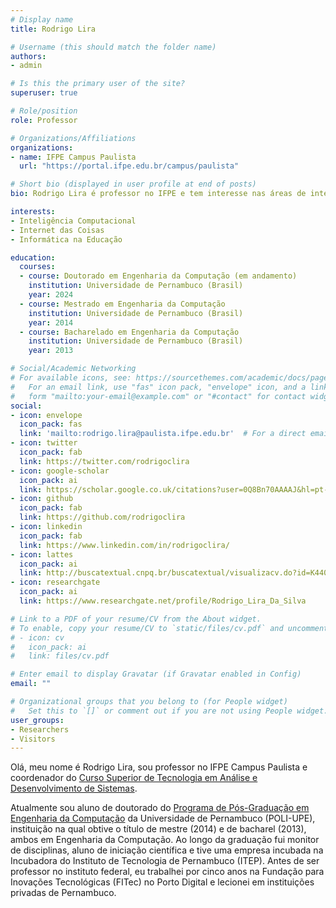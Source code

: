 ```yaml
---
# Display name
title: Rodrigo Lira

# Username (this should match the folder name)
authors:
- admin

# Is this the primary user of the site?
superuser: true

# Role/position
role: Professor

# Organizations/Affiliations
organizations:
- name: IFPE Campus Paulista
  url: "https://portal.ifpe.edu.br/campus/paulista"

# Short bio (displayed in user profile at end of posts)
bio: Rodrigo Lira é professor no IFPE e tem interesse nas áreas de inteligência computacional, IoT e Informática na Educação.

interests:
- Inteligência Computacional
- Internet das Coisas
- Informática na Educação

education:
  courses:
  - course: Doutorado em Engenharia da Computação (em andamento) 
    institution: Universidade de Pernambuco (Brasil)
    year: 2024
  - course: Mestrado em Engenharia da Computação 
    institution: Universidade de Pernambuco (Brasil)
    year: 2014
  - course: Bacharelado em Engenharia da Computação
    institution: Universidade de Pernambuco (Brasil)
    year: 2013

# Social/Academic Networking
# For available icons, see: https://sourcethemes.com/academic/docs/page-builder/#icons
#   For an email link, use "fas" icon pack, "envelope" icon, and a link in the
#   form "mailto:your-email@example.com" or "#contact" for contact widget.
social:
- icon: envelope
  icon_pack: fas
  link: 'mailto:rodrigo.lira@paulista.ifpe.edu.br'  # For a direct email link, use "mailto:test@example.org".
- icon: twitter
  icon_pack: fab
  link: https://twitter.com/rodrigoclira
- icon: google-scholar
  icon_pack: ai
  link: https://scholar.google.co.uk/citations?user=0Q8Bn70AAAAJ&hl=pt-BR
- icon: github
  icon_pack: fab
  link: https://github.com/rodrigoclira
- icon: linkedin
  icon_pack: fab
  link: https://www.linkedin.com/in/rodrigoclira/
- icon: lattes
  icon_pack: ai
  link: http://buscatextual.cnpq.br/buscatextual/visualizacv.do?id=K4408742J0 
- icon: researchgate
  icon_pack: ai
  link: https://www.researchgate.net/profile/Rodrigo_Lira_Da_Silva 

# Link to a PDF of your resume/CV from the About widget.
# To enable, copy your resume/CV to `static/files/cv.pdf` and uncomment the lines below.
# - icon: cv
#   icon_pack: ai
#   link: files/cv.pdf

# Enter email to display Gravatar (if Gravatar enabled in Config)
email: ""

# Organizational groups that you belong to (for People widget)
#   Set this to `[]` or comment out if you are not using People widget.
user_groups:
- Researchers
- Visitors
---
```


Olá, meu nome é Rodrigo Lira, sou professor no IFPE Campus Paulista e coordenador do [Curso Superior de Tecnologia em Análise e Desenvolvimento de Sistemas](https://portal.ifpe.edu.br/campus/paulista/cursos/superiores/tecnologos/analiseedesenvolvimentodesistemas/capa).

Atualmente sou aluno de doutorado do [Programa de Pós-Graduação em Engenharia da Computação](http://ppgec.ecomp.poli.br) da Universidade de Pernambuco (POLI-UPE), instituição na qual obtive o título de mestre (2014) e de bacharel (2013), ambos em Engenharia da Computação. Ao longo da graduação fui monitor de disciplinas, aluno de iniciação científica e tive uma empresa incubada na Incubadora do Instituto de Tecnologia de Pernambuco (ITEP). Antes de ser professor no instituto federal, eu trabalhei por cinco anos na Fundação para Inovações Tecnológicas (FITec) no Porto Digital e lecionei em instituições privadas de Pernambuco.
